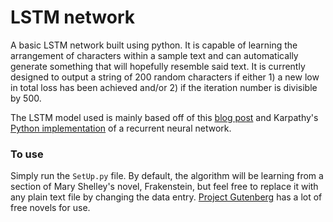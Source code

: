 # LSTM network

A basic LSTM network built using python. It is capable of learning the arrangement of characters within a sample text and can automatically generate something that will hopefully resemble said text. It is currently designed to output a string of 200 random characters if either 1) a new low in total loss has been achieved and/or 2) if the iteration number is divisible by 500. 

The LSTM model used is mainly based off of this [blog post](http://colah.github.io/posts/2015-08-Understanding-LSTMs/) and Karpathy&#39;s [Python implementation](https://gist.github.com/karpathy/d4dee566867f8291f086) of a recurrent neural network.

### To use
Simply run the `SetUp.py` file. By default, the algorithm will be learning from a section of Mary Shelley&#39;s novel, Frakenstein, but feel free to replace it with any plain text file by changing the data entry. [Project Gutenberg](https://www.gutenberg.org/wiki/Main_Page) has a lot of free novels for use.